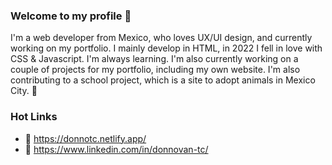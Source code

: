 ### Welcome to my profile 👋

I'm a web developer from Mexico, who loves UX/UI design, and currently working on my portfolio. 
I mainly develop in HTML, in 2022 I fell in love with CSS & Javascript. I'm always learning. 
I'm also currently working on a couple of projects for my portfolio, including my own website. I'm also contributing to a school project, which is a site to adopt animals in Mexico City. 💓

### Hot Links

- 🔗 https://donnotc.netlify.app/
- 👜 https://www.linkedin.com/in/donnovan-tc/
